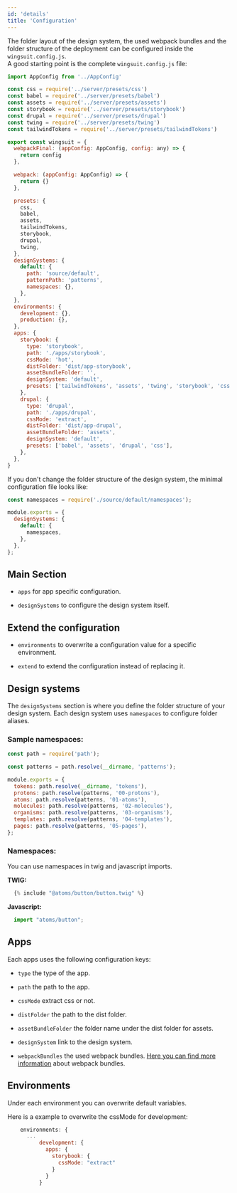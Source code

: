 ```yaml
---
id: 'details'
title: 'Configuration'
---
```


The folder layout of the design system, the used webpack bundles and the folder structure of the deployment can be configured inside the `wingsuit.config.js`.<br> 
A good starting point is the complete `wingsuit.config.js` file:

```js
import AppConfig from '../AppConfig'

const css = require('../server/presets/css')
const babel = require('../server/presets/babel')
const assets = require('../server/presets/assets')
const storybook = require('../server/presets/storybook')
const drupal = require('../server/presets/drupal')
const twing = require('../server/presets/twing')
const tailwindTokens = require('../server/presets/tailwindTokens')

export const wingsuit = {
  webpackFinal: (appConfig: AppConfig, config: any) => {
    return config
  },

  webpack: (appConfig: AppConfig) => {
    return {}
  },

  presets: {
    css,
    babel,
    assets,
    tailwindTokens,
    storybook,
    drupal,
    twing,
  },
  designSystems: {
    default: {
      path: 'source/default',
      patternPath: 'patterns',
      namespaces: {},
    },
  },
  environments: {
    development: {},
    production: {},
  },
  apps: {
    storybook: {
      type: 'storybook',
      path: './apps/storybook',
      cssMode: 'hot',
      distFolder: 'dist/app-storybook',
      assetBundleFolder: '',
      designSystem: 'default',
      presets: ['tailwindTokens', 'assets', 'twing', 'storybook', 'css', 'babel'],
    },
    drupal: {
      type: 'drupal',
      path: './apps/drupal',
      cssMode: 'extract',
      distFolder: 'dist/app-drupal',
      assetBundleFolder: 'assets',
      designSystem: 'default',
      presets: ['babel', 'assets', 'drupal', 'css'],
    },
  },
}
```
If you don't change the folder structure of the design system, the minimal configuration file looks like:
```js
const namespaces = require('./source/default/namespaces');

module.exports = {
  designSystems: {
    default: {
      namespaces,
    },
  },
};

```

## Main Section

* `apps` for app specific configuration. 

* `designSystems` to configure the design system itself.

## Extend the configuration

* `environments` to overwrite a configuration value for a specific environment.

* `extend` to extend the configuration instead of replacing it.

## Design systems
The `designSystems` section is where you define the folder structure of your design system. 
Each design system uses `namespaces` to configure folder aliases.
### Sample namespaces:
```js
const path = require('path');

const patterns = path.resolve(__dirname, 'patterns');

module.exports = {
  tokens: path.resolve(__dirname, 'tokens'),
  protons: path.resolve(patterns, '00-protons'),
  atoms: path.resolve(patterns, '01-atoms'),
  molecules: path.resolve(patterns, '02-molecules'),
  organisms: path.resolve(patterns, '03-organisms'),
  templates: path.resolve(patterns, '04-templates'),
  pages: path.resolve(patterns, '05-pages'),
};
```

### Namespaces:
You can use namespaces in twig and javascript imports.

<b>TWIG:</b>
```js
  {% include "@atoms/button/button.twig" %}
```

<b>Javascript:</b>
```js
  import "atoms/button";
```

## Apps
Each apps uses the following configuration keys:

* `type` the type of the app.

* `path` the path to the app.

* `cssMode` extract css or not.

* `distFolder` the path to the dist folder.

* `assetBundleFolder` the folder name under the dist folder for assets.

* `designSystem` link to the design system.

* `webpackBundles` the used webpack bundles. [Here you can find more information](../custom-webpack-config) about webpack bundles.


## Environments

Under each environment you can overwrite default variables.

Here is a example to overwrite the cssMode for development:
```js
    environments: {
      ...
          development: {
            apps: {
              storybook: {
                cssMode: "extract"
              }
            }
          }
```
